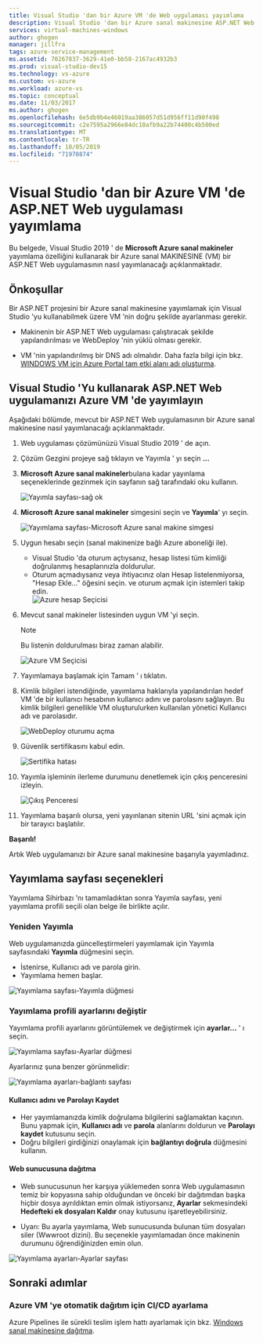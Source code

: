 ```yaml
---
title: Visual Studio 'dan bir Azure VM 'de Web uygulaması yayımlama
description: Visual Studio 'dan bir Azure sanal makinesine ASP.NET Web uygulaması yayımlama
services: virtual-machines-windows
author: ghogen
manager: jillfra
tags: azure-service-management
ms.assetid: 70267837-3629-41e0-bb58-2167ac4932b3
ms.prod: visual-studio-dev15
ms.technology: vs-azure
ms.custom: vs-azure
ms.workload: azure-vs
ms.topic: conceptual
ms.date: 11/03/2017
ms.author: ghogen
ms.openlocfilehash: 6e5db9b4e46019aa386057d51d956ff11d90f498
ms.sourcegitcommit: c2e7595a2966e84dc10afb9a22b74400c4b500ed
ms.translationtype: MT
ms.contentlocale: tr-TR
ms.lasthandoff: 10/05/2019
ms.locfileid: "71970874"
---
```

# <a name="publish-an-aspnet-web-app-to-an-azure-vm-from-visual-studio"></a>Visual Studio 'dan bir Azure VM 'de ASP.NET Web uygulaması yayımlama

Bu belgede, Visual Studio 2019 ' de **Microsoft Azure sanal makineler** yayımlama özelliğini kullanarak bir Azure sanal MAKINESINE (VM) bir ASP.NET Web uygulamasının nasıl yayımlanacağı açıklanmaktadır.  

## <a name="prerequisites"></a>Önkoşullar
Bir ASP.NET projesini bir Azure sanal makinesine yayımlamak için Visual Studio 'yu kullanabilmek üzere VM 'nin doğru şekilde ayarlanması gerekir.

- Makinenin bir ASP.NET Web uygulaması çalıştıracak şekilde yapılandırılması ve WebDeploy 'nin yüklü olması gerekir.

- VM 'nin yapılandırılmış bir DNS adı olmalıdır. Daha fazla bilgi için bkz. [WINDOWS VM için Azure Portal tam etki alanı adı oluşturma](portal-create-fqdn.md).

## <a name="publish-your-aspnet-web-app-to-the-azure-vm-using-visual-studio"></a>Visual Studio 'Yu kullanarak ASP.NET Web uygulamanızı Azure VM 'de yayımlayın
Aşağıdaki bölümde, mevcut bir ASP.NET Web uygulamasının bir Azure sanal makinesine nasıl yayımlanacağı açıklanmaktadır.

1. Web uygulaması çözümünüzü Visual Studio 2019 ' de açın.
2. Çözüm Gezgini projeye sağ tıklayın ve Yayımla ' yı seçin **...**
3. **Microsoft Azure sanal makineler**bulana kadar yayınlama seçeneklerinde gezinmek için sayfanın sağ tarafındaki oku kullanın.  

   ![Yayımla sayfası-sağ ok]

4. **Microsoft Azure sanal makineler** simgesini seçin ve **Yayımla**' yı seçin.

   ![Yayımlama sayfası-Microsoft Azure sanal makine simgesi]

5. Uygun hesabı seçin (sanal makinenize bağlı Azure aboneliği ile).  
   - Visual Studio 'da oturum açtıysanız, hesap listesi tüm kimliği doğrulanmış hesaplarınızla doldurulur.  
   - Oturum açmadıysanız veya ihtiyacınız olan Hesap listelenmiyorsa, "Hesap Ekle..." öğesini seçin. ve oturum açmak için istemleri takip edin.  
   ![Azure hesap Seçicisi]  

6. Mevcut sanal makineler listesinden uygun VM 'yi seçin.

   > [!Note]
   > Bu listenin doldurulması biraz zaman alabilir.

   ![Azure VM Seçicisi]

7. Yayımlamaya başlamak için Tamam ' ı tıklatın.

8. Kimlik bilgileri istendiğinde, yayımlama haklarıyla yapılandırılan hedef VM 'de bir kullanıcı hesabının kullanıcı adını ve parolasını sağlayın. Bu kimlik bilgileri genellikle VM oluşturulurken kullanılan yönetici Kullanıcı adı ve parolasıdır.  

   ![WebDeploy oturumu açma]

9. Güvenlik sertifikasını kabul edin.

   ![Sertifika hatası]

10. Yayımla işleminin ilerleme durumunu denetlemek için çıkış penceresini izleyin.

    ![Çıkış Penceresi]

11. Yayımlama başarılı olursa, yeni yayınlanan sitenin URL 'sini açmak için bir tarayıcı başlatılır.

**Başarılı!**

Artık Web uygulamanızı bir Azure sanal makinesine başarıyla yayımladınız.

## <a name="publish-page-options"></a>Yayımlama sayfası seçenekleri

Yayımlama Sihirbazı 'nı tamamladıktan sonra Yayımla sayfası, yeni yayımlama profili seçili olan belge ile birlikte açılır.

### <a name="re-publish"></a>Yeniden Yayımla

Web uygulamanızda güncelleştirmeleri yayımlamak için Yayımla sayfasındaki **Yayımla** düğmesini seçin.  
- İstenirse, Kullanıcı adı ve parola girin.  
- Yayımlama hemen başlar.

![Yayımlama sayfası-Yayımla düğmesi]

### <a name="modify-publish-profile-settings"></a>Yayımlama profili ayarlarını değiştir

Yayımlama profili ayarlarını görüntülemek ve değiştirmek için **ayarlar...** ' ı seçin.  

![Yayımlama sayfası-Ayarlar düğmesi]

Ayarlarınız şuna benzer görünmelidir:  

![Yayımlama ayarları-bağlantı sayfası]

#### <a name="save-user-name-and-password"></a>Kullanıcı adını ve Parolayı Kaydet
- Her yayımlamanızda kimlik doğrulama bilgilerini sağlamaktan kaçının. Bunu yapmak için, **Kullanıcı adı** ve **parola** alanlarını doldurun ve **Parolayı kaydet** kutusunu seçin.
- Doğru bilgileri girdiğinizi onaylamak için **bağlantıyı doğrula** düğmesini kullanın.

#### <a name="deploy-to-clean-web-server"></a>Web sunucusuna dağıtma

- Web sunucusunun her karşıya yüklemeden sonra Web uygulamasının temiz bir kopyasına sahip olduğundan ve önceki bir dağıtımdan başka hiçbir dosya ayrıldıktan emin olmak istiyorsanız, **Ayarlar** sekmesindeki **Hedefteki ek dosyaları Kaldır** onay kutusunu işaretleyebilirsiniz.

- Uyarı: Bu ayarla yayımlama, Web sunucusunda bulunan tüm dosyaları siler (Wwwroot dizini). Bu seçenekle yayımlamadan önce makinenin durumunu öğrendiğinizden emin olun. 

![Yayımlama ayarları-Ayarlar sayfası]

## <a name="next-steps"></a>Sonraki adımlar

### <a name="set-up-cicd-for-automated-deployment-to-azure-vm"></a>Azure VM 'ye otomatik dağıtım için CI/CD ayarlama

Azure Pipelines ile sürekli teslim işlem hattı ayarlamak için bkz. [Windows sanal makinesine dağıtma](https://docs.microsoft.com/vsts/build-release/apps/cd/deploy-webdeploy-iis-deploygroups).

[VM Overview - DNS Name]: ../../../includes/media/publish-web-app-from-visual-studio/VMOverviewDNSName.png
[IP Address Config - DNS Name]: ../../../includes/media/publish-web-app-from-visual-studio/IPAddressConfigDNSName.png
[VM Overview - DNS Configured]: ../../../includes/media/publish-web-app-from-visual-studio/VMOverviewDNSConfigured.png
[Yayımla sayfası-sağ ok]: ../../../includes/media/publish-web-app-from-visual-studio/PublishPageRightArrow.png
[Yayımlama sayfası-Microsoft Azure sanal makine simgesi]: ../../../includes/media/publish-web-app-from-visual-studio/PublishPageMicrosoftAzureVirtualMachineIcon.png
[Azure hesap Seçicisi]: ../../../includes/media/publish-web-app-from-visual-studio/ChooseVM-SelectAccount.png
[Azure VM Seçicisi]: ../../../includes/media/publish-web-app-from-visual-studio/ChooseVM-SelectVM.png
[WebDeploy oturumu açma]: ../../../includes/media/publish-web-app-from-visual-studio/WebDeployLogin.png
[Sertifika hatası]: ../../../includes/media/publish-web-app-from-visual-studio/CertificateError.png
[Çıkış Penceresi]: ../../../includes/media/publish-web-app-from-visual-studio/OutputWindow.png
[Yayımlama sayfası-Yayımla düğmesi]: ../../../includes/media/publish-web-app-from-visual-studio/PublishPagePublishButton.png
[Yayımlama sayfası-Ayarlar düğmesi]: ../../../includes/media/publish-web-app-from-visual-studio/PublishPageSettingsButton.png
[Yayımlama ayarları-bağlantı sayfası]: ../../../includes/media/publish-web-app-from-visual-studio/PublishSettingsConnectionPage.png
[Yayımlama ayarları-Ayarlar sayfası]: ../../../includes/media/publish-web-app-from-visual-studio/PublishSettingsSettingsPage.png

